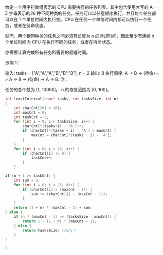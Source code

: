 给定一个用字符数组表示的 CPU 需要执行的任务列表。其中包含使用大写的 A - Z 字母表示的26 种不同种类的任务。任务可以以任意顺序执行，并且每个任务都可以在 1 个单位时间内执行完。CPU 在任何一个单位时间内都可以执行一个任务，或者在待命状态。

然而，两个相同种类的任务之间必须有长度为 n 的冷却时间，因此至少有连续 n 个单位时间内 CPU 在执行不同的任务，或者在待命状态。

你需要计算完成所有任务所需要的最短时间。

示例 1：

输入: tasks = ["A","A","A","B","B","B"], n = 2
输出: 8
执行顺序: A -> B -> (待命) -> A -> B -> (待命) -> A -> B.
注：

任务的总个数为 [1, 10000]。
n 的取值范围为 [0, 100]。



```c
int leastInterval(char* tasks, int tasksSize, int n)
{
    int charCnt[26] = {0};
    int maxCnt = 0;
    int taskCnt = 0;
    for (int i = 0; i < tasksSize; i++) {
        charCnt[*(tasks+i) - 'A']++;
        if (charCnt[*(tasks + i) - 'A'] > maxCnt) {
            maxCnt = charCnt[*(tasks + i) - 'A'];
        }
    }
    for (int i = 0; i < 26; i++) {
        if (charCnt[i] != 0) {
            taskCnt++;
        }
    }

if (n + 1 >= taskCnt) {
    int sum = 0;
    for (int i = 0; i < 26; i++) {
        if (charCnt[i] > (maxCnt - 1)) {
            sum += (charCnt[i] - (maxCnt - 1));
        }
    }
    return (1 + n) * (maxCnt - 1) + sum; 
} else {
    if (n * (maxCnt - 1) >= (tasksSize - maxCnt)) {
        return 1 + (1 + n) * (maxCnt - 1);
    } else {
        return tasksSize; //why？
    }
}

}
```

